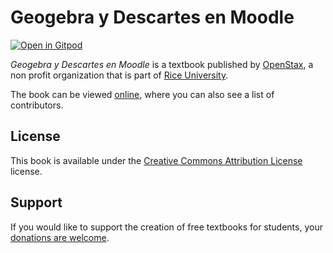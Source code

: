 # Geogebra y Descartes en Moodle

[![Open in Gitpod](https://gitpod.io/button/open-in-gitpod.svg)](https://gitpod.io/from-referrer/)

_Geogebra y Descartes en Moodle_ is a textbook published by [OpenStax](https://openstax.org/), a non profit organization that is part of [Rice University](https://www.rice.edu/).

The book can be viewed [online](https://github.com/cnx-user-books/cnxbook-geogebra-y-descartes-en-moodle/releases/latest), where you can also see a list of contributors.

## License
This book is available under the [Creative Commons Attribution License](./LICENSE) license.

## Support
If you would like to support the creation of free textbooks for students, your [donations are welcome](https://riceconnect.rice.edu/donation/support-openstax-banner).
